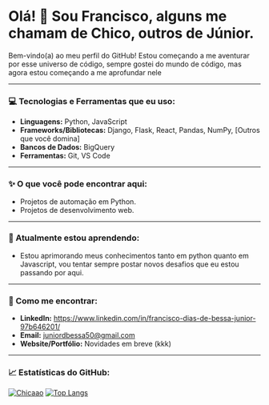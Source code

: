 # Olá! 👋 Sou Francisco, alguns me chamam de Chico, outros de Júnior.

Bem-vindo(a) ao meu perfil do GitHub! Estou começando a me aventurar por esse universo de código, sempre gostei do mundo de código, mas agora estou começando a me aprofundar nele

---

### 💻 Tecnologias e Ferramentas que eu uso:

* **Linguagens:** Python, JavaScript
* **Frameworks/Bibliotecas:** Django, Flask, React, Pandas, NumPy, [Outros que você domina]
* **Bancos de Dados:** BigQuery
* **Ferramentas:** Git, VS Code

---

### ✨ O que você pode encontrar aqui:

* Projetos de automação em Python.
* Projetos de desenvolvimento web.

---

### 🌱 Atualmente estou aprendendo:

* Estou aprimorando meus conhecimentos tanto em python quanto em Javascript, vou tentar sempre postar novos desafios que eu estou passando por aqui. 

---

### 🤝 Como me encontrar:

* **LinkedIn:** https://www.linkedin.com/in/francisco-dias-de-bessa-junior-97b646201/
* **Email:** juniordbessa50@gmail.com
* **Website/Portfólio:** Novidades em breve (kkk)

---

### 📈 Estatísticas do GitHub:

[![Chicaao](https://github-readme-stats.vercel.app/api?username=SEU-NOME-DE-USUARIO&show_icons=true&theme=dracula)](https://github.com/anuraghazra/github-readme-stats)
[![Top Langs](https://github-readme-stats.vercel.app/api/top-langs/?username=SEU-NOME-DE-USUARIO&layout=compact&theme=dracula)](https://github.com/anuraghazra/github-readme-stats)
